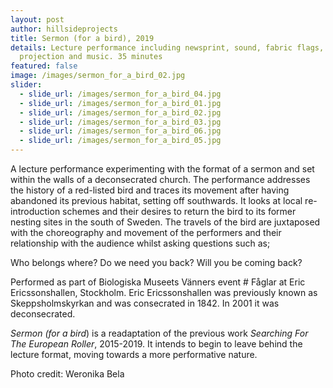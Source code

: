 ```yaml
---
layout: post
author: hillsideprojects
title: Sermon (for a bird), 2019
details: Lecture performance including newsprint, sound, fabric flags,
  projection and music. 35 minutes
featured: false
image: /images/sermon_for_a_bird_02.jpg
slider:
  - slide_url: /images/sermon_for_a_bird_04.jpg
  - slide_url: /images/sermon_for_a_bird_01.jpg
  - slide_url: /images/sermon_for_a_bird_02.jpg
  - slide_url: /images/sermon_for_a_bird_03.jpg
  - slide_url: /images/sermon_for_a_bird_06.jpg
  - slide_url: /images/sermon_for_a_bird_05.jpg
---
```

A lecture performance experimenting with the format of a sermon and set within the walls of a deconsecrated church. The performance addresses the history of a red-listed bird and traces its movement after having abandoned its previous habitat, setting off southwards. It looks at local re-introduction schemes and their desires to return the bird to its former nesting sites in the south of Sweden. The travels of the bird are juxtaposed with the choreography and movement of the performers and their relationship with the audience whilst asking questions such as;

Who belongs where? Do we need you back? Will you be coming back?

Performed as part of Biologiska Museets Vänners event # Fåglar at Eric Ericssonshallen, Stockholm. Eric Ericssonshallen was previously known as Skeppsholmskyrkan and was consecrated in 1842. In 2001 it was deconsecrated.

*Sermon (for a bird*) is a readaptation of the previous work *Searching For The European Roller*, 2015-2019. It intends to begin to leave behind the lecture format, moving towards a more performative nature. 

Photo credit: Weronika Bela
